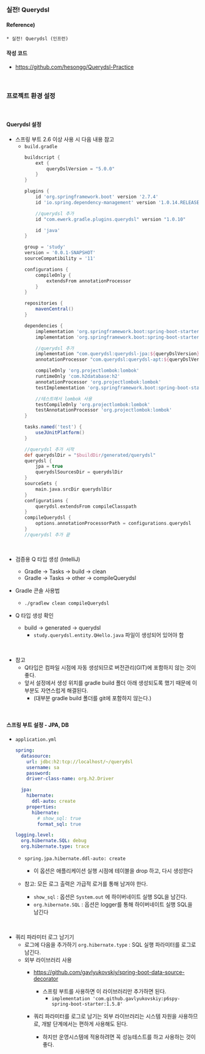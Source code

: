 ### 실전! Querydsl

#### Reference) 
	* 실전! Querydsl (인프런)

#### 작성 코드
- https://github.com/hesongg/Querydsl-Practice

<br>

### 프로젝트 환경 설정

<br>

#### Querydsl 설정

- 스프링 부트 2.6 이상 사용 시 다음 내용 참고
	- ```build.gradle```
		```gradle
		buildscript {
			ext {
				queryDslVersion = "5.0.0"
			}
		}

		plugins {
			id 'org.springframework.boot' version '2.7.4'
			id 'io.spring.dependency-management' version '1.0.14.RELEASE'

			//querydsl 추가
			id "com.ewerk.gradle.plugins.querydsl" version "1.0.10"

			id 'java'
		}

		group = 'study'
		version = '0.0.1-SNAPSHOT'
		sourceCompatibility = '11'

		configurations {
			compileOnly {
				extendsFrom annotationProcessor
			}
		}

		repositories {
			mavenCentral()
		}

		dependencies {
			implementation 'org.springframework.boot:spring-boot-starter-data-jpa'
			implementation 'org.springframework.boot:spring-boot-starter-web'

			//querydsl 추가
			implementation "com.querydsl:querydsl-jpa:${queryDslVersion}"
			annotationProcessor "com.querydsl:querydsl-apt:${queryDslVersion}"

			compileOnly 'org.projectlombok:lombok'
			runtimeOnly 'com.h2database:h2'
			annotationProcessor 'org.projectlombok:lombok'
			testImplementation 'org.springframework.boot:spring-boot-starter-test'

			//테스트에서 lombok 사용
			testCompileOnly 'org.projectlombok:lombok'
			testAnnotationProcessor 'org.projectlombok:lombok'
		}

		tasks.named('test') {
			useJUnitPlatform()
		}

		//querydsl 추가 시작
		def querydslDir = "$buildDir/generated/querydsl"
		querydsl {
			jpa = true
			querydslSourcesDir = querydslDir
		}
		sourceSets {
			main.java.srcDir querydslDir
		}
		configurations {
			querydsl.extendsFrom compileClasspath
		}
		compileQuerydsl {
			options.annotationProcessorPath = configurations.querydsl
		}
		//querydsl 추가 끝
		```
	
<br>

- 검증용 Q 타입 생성 (IntelliJ)
	- Gradle -> Tasks -> build -> clean
	- Gradle -> Tasks -> other -> compileQuerydsl

- Gradle 콘솔 사용법
	- ```./gradlew clean compileQuerydsl```

- Q 타입 생성 확인
	- build -> generated -> querydsl
		- ```study.querydsl.entity.QHello.java``` 파일이 생성되어 있어야 함
	
<br>

- 참고
	- Q타입은 컴파일 시점에 자동 생성되므로 버전관리(GIT)에 포함하지 않는 것이 좋다. 
	- 앞서 설정에서 생성 위치를 gradle build 폴더 아래 생성되도록 했기 때문에 이 부분도 자연스럽게 해결된다. 
		- (대부분 gradle build 폴더를 git에 포함하지 않는다.)

<br>

#### 스프링 부트 설정 - JPA, DB

- ```application.yml```
	```yml
	spring:
	  datasource:
		url: jdbc:h2:tcp://localhost/~/querydsl
		username: sa
		password:
		driver-class-name: org.h2.Driver

	  jpa:
		hibernate:
		  ddl-auto: create
		properties:
		  hibernate:
			# show_sql: true
			format_sql: true

	logging.level:
	  org.hibernate.SQL: debug
	  org.hibernate.type: trace
	```
	
	- ```spring.jpa.hibernate.ddl-auto: create```
		- 이 옵션은 애플리케이션 실행 시점에 테이블을 drop 하고, 다시 생성한다
	
	- 참고: 모든 로그 출력은 가급적 로거를 통해 남겨야 한다.
		- ```show_sql``` : 옵션은 ```System.out``` 에 하이버네이트 실행 SQL을 남긴다.
		- ```org.hibernate.SQL``` : 옵션은 logger를 통해 하이버네이트 실행 SQL을 남긴다

<br>

- 쿼리 파라미터 로그 남기기
	- 로그에 다음을 추가하기 ```org.hibernate.type``` : SQL 실행 파라미터를 로그로 남긴다.
	- 외부 라이브러리 사용
		- https://github.com/gavlyukovskiy/spring-boot-data-source-decorator
			- 스프링 부트를 사용하면 이 라이브러리만 추가하면 된다.
				- ```implementation 'com.github.gavlyukovskiy:p6spy-spring-boot-starter:1.5.8'```

		- 쿼리 파라미터를 로그로 남기는 외부 라이브러리는 시스템 자원을 사용하므로, 개발 단계에서는 편하게 사용해도 된다. 
			- 하지만 운영시스템에 적용하려면 꼭 성능테스트를 하고 사용하는 것이 좋다.

<br>
